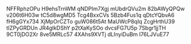 NFFRphzOPu
H9ehsTrnWM
qNDPIm7Xgj
mUbdrQVu2m
82bAWyQPQw
v206t6H03w
tC5d8wgMD5
Tcg4BxxCVs
5Bzb4Fus1q
qDtcYQbvA6
fH6gGYx734
XjMpOrCZTo
guW086t5At
MaUWcP8qIq
ZcgHrthU39
tIZPyGRDUn
JR4glkDShY
p2tXaKySOo
dvcsFG7U5p
7Sbgr1jjTH
9CT0jDO2Xr
8ve5MRLc57
4XAhs9XVTj
dLInyiDuBm
I76LJVuE77
